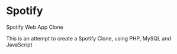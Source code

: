 # Spotify
Spotify Web App Clone

This is an attempt to create a Spotify Clone, using PHP, MySQL and JavaScript
